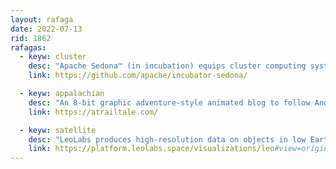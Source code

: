 ```yaml
---
layout: rafaga
date: 2022-07-13
rid: 1862
rafagas:
  - keyw: cluster
    desc: "Apache Sedona™ (in incubation) equips cluster computing systems such as Apache Spark and Apache Flink with distributed spatial data sets and spatial SQL that efficiently load, process, and analyze large-scale spatial data"
    link: https://github.com/apache/incubator-sedona/

  - keyw: appalachian
    desc: "An 8-bit graphic adventure-style animated blog to follow Andy Moliski live on the hike along the Appalachian Trail, the world's longest hiking trail, through the Appalachians from Georgia to Maine"
    link: https://atrailtale.com/

  - keyw: satellite
    desc: "LeoLabs produces high-resolution data on objects in low Earth orbit (LEO) both to monitor your satellite fleet and to provide maneuver and collision alerts"
    link: https://platform.leolabs.space/visualizations/leo#view=originCountry
---
```

